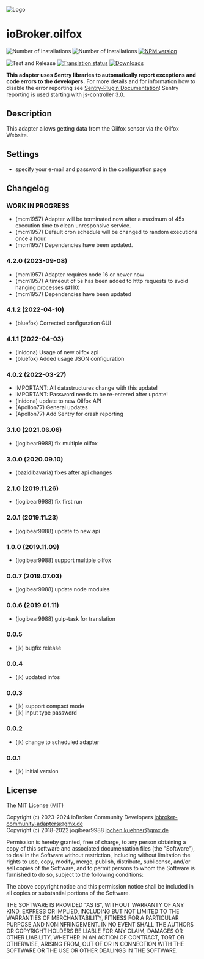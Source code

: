 ![Logo](img/oilfox.png)
# ioBroker.oilfox

![Number of Installations](http://iobroker.live/badges/oilfox-installed.svg)
![Number of Installations](http://iobroker.live/badges/oilfox-stable.svg)
[![NPM version](http://img.shields.io/npm/v/iobroker.oilfox.svg)](https://www.npmjs.com/package/iobroker.oilfox)

![Test and Release](https://github.com/iobroker-community-adapters/ioBroker.oilfox/workflows/Test%20and%20Release/badge.svg)
[![Translation status](https://weblate.iobroker.net/widgets/adapters/-/oilfox/svg-badge.svg)](https://weblate.iobroker.net/engage/adapters/?utm_source=widget)
[![Downloads](https://img.shields.io/npm/dm/iobroker.oilfox.svg)](https://www.npmjs.com/package/iobroker.oilfox)

**This adapter uses Sentry libraries to automatically report exceptions and code errors to the developers.** For more details and for information how to disable the error reporting see [Sentry-Plugin Documentation](https://github.com/ioBroker/plugin-sentry#plugin-sentry)! Sentry reporting is used starting with js-controller 3.0.

## Description
This adapter allows getting data from the Oilfox sensor via the Oilfox Website.

## Settings
* specify your e-mail and password in the configuration page
<!--
    Placeholder for the next version (at the beginning of the line):
    ### **WORK IN PROGRESS**
-->

## Changelog
### **WORK IN PROGRESS**
* (mcm1957) Adapter will be terminated now after a maximum of 45s execution time to clean unresponsive service.
* (mcm1957) Default cron schedule will be changed to random executions once a hour.
* (mcm1957) Dependencies have been updated.

### 4.2.0 (2023-09-08)
* (mcm1957) Adapter requires node 16 or newer now
* (mcm1957) A timeout of 5s has been added to http requests to avoid hanging processes (#110)
* (mcm1957) Dependencies have been updated

### 4.1.2 (2022-04-10)
* (bluefox) Corrected configuration GUI

### 4.1.1 (2022-04-03)
* (inidona) Usage of new oilfox api
* (bluefox) Added usage JSON configuration

### 4.0.2 (2022-03-27)
* IMPORTANT: All datastructures change with this update!
* IMPORTANT: Password needs to be re-entered after update!
* (inidona) update to new Oilfox API
* (Apollon77) General updates
* (Apollon77) Add Sentry for crash reporting

### 3.1.0 (2021.06.06)
* (jogibear9988) fix multiple oilfox

### 3.0.0 (2020.09.10)
* (bazidibavaria) fixes after api changes

### 2.1.0 (2019.11.26)
* (jogibear9988) fix first run

### 2.0.1 (2019.11.23)
* (jogibear9988) update to new api

### 1.0.0 (2019.11.09)
* (jogibear9988) support multiple oilfox

### 0.0.7 (2019.07.03)
* (jogibear9988) update node modules

### 0.0.6 (2019.01.11)
* (jogibear9988) gulp-task for translation

### 0.0.5
* (jk) bugfix release

### 0.0.4
* (jk) updated infos

### 0.0.3
* (jk) support compact mode
* (jk) input type password

### 0.0.2
* (jk) change to scheduled adapter

### 0.0.1
* (jk) initial version

## License
The MIT License (MIT)

Copyright (c) 2023-2024 ioBroker Community Developers <iobroker-community-adapters@gmx.de>  
Copyright (c) 2018-2022 jogibear9988 <jochen.kuehner@gmx.de>

Permission is hereby granted, free of charge, to any person obtaining a copy
of this software and associated documentation files (the "Software"), to deal
in the Software without restriction, including without limitation the rights
to use, copy, modify, merge, publish, distribute, sublicense, and/or sell
copies of the Software, and to permit persons to whom the Software is
furnished to do so, subject to the following conditions:

The above copyright notice and this permission notice shall be included in
all copies or substantial portions of the Software.

THE SOFTWARE IS PROVIDED "AS IS", WITHOUT WARRANTY OF ANY KIND, EXPRESS OR
IMPLIED, INCLUDING BUT NOT LIMITED TO THE WARRANTIES OF MERCHANTABILITY,
FITNESS FOR A PARTICULAR PURPOSE AND NONINFRINGEMENT. IN NO EVENT SHALL THE
AUTHORS OR COPYRIGHT HOLDERS BE LIABLE FOR ANY CLAIM, DAMAGES OR OTHER
LIABILITY, WHETHER IN AN ACTION OF CONTRACT, TORT OR OTHERWISE, ARISING FROM,
OUT OF OR IN CONNECTION WITH THE SOFTWARE OR THE USE OR OTHER DEALINGS IN
THE SOFTWARE.
